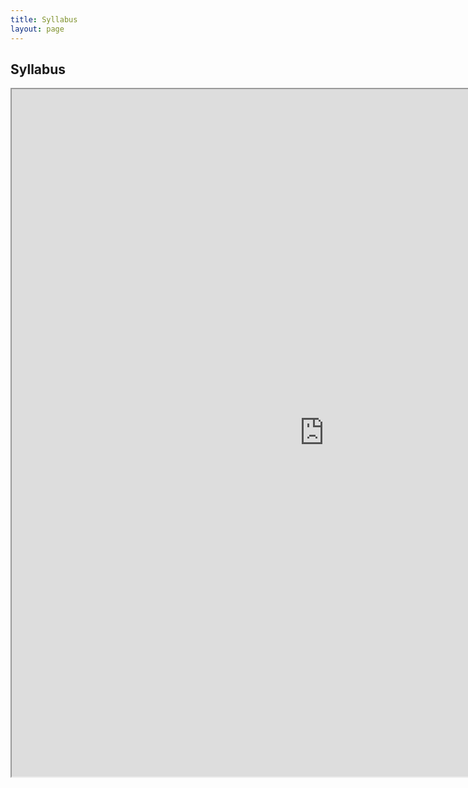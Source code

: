 ```yaml
---
title: Syllabus
layout: page
---
```


## Syllabus
<iframe src="https://docs.google.com/spreadsheets/d/e/2PACX-1vSyfpuPx_YVsYb2DHrAUYN7lNjZvlagm5L4azqElgYWfhVkIGN8-z_btKocBngDLotctXj7ye6XChyM/pubhtml?gid=472940486&amp;single=true&amp;widget=true&amp;headers=false" width="1000" height="1100" align="center"></iframe>
